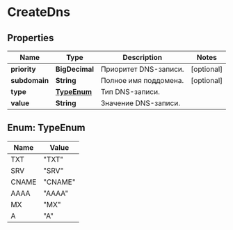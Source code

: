 

# CreateDns


## Properties

| Name | Type | Description | Notes |
|------------ | ------------- | ------------- | -------------|
|**priority** | **BigDecimal** | Приоритет DNS-записи. |  [optional] |
|**subdomain** | **String** | Полное имя поддомена. |  [optional] |
|**type** | [**TypeEnum**](#TypeEnum) | Тип DNS-записи. |  |
|**value** | **String** | Значение DNS-записи. |  |



## Enum: TypeEnum

| Name | Value |
|---- | -----|
| TXT | &quot;TXT&quot; |
| SRV | &quot;SRV&quot; |
| CNAME | &quot;CNAME&quot; |
| AAAA | &quot;AAAA&quot; |
| MX | &quot;MX&quot; |
| A | &quot;A&quot; |



